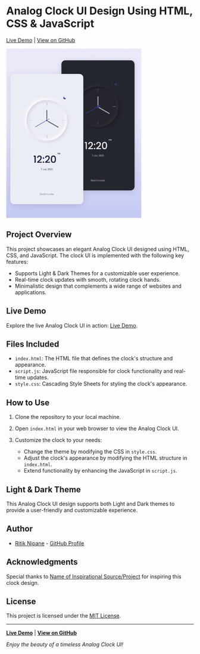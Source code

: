 # Analog Clock UI Design Using HTML, CSS & JavaScript
[Live Demo]([#live-demo-link](https://ritzykings.github.io/Analog-Clock-UI-Design/#)) | [View on GitHub](#github-link)

![Analog Clock UI Design](Clock_UI.png)

## Project Overview
This project showcases an elegant Analog Clock UI designed using HTML, CSS, and JavaScript. The clock UI is implemented with the following key features:
- Supports Light & Dark Themes for a customizable user experience.
- Real-time clock updates with smooth, rotating clock hands.
- Minimalistic design that complements a wide range of websites and applications.

## Live Demo
Explore the live Analog Clock UI in action: [Live Demo](#live-demo-link).

## Files Included
- `index.html`: The HTML file that defines the clock's structure and appearance.
- `script.js`: JavaScript file responsible for clock functionality and real-time updates.
- `style.css`: Cascading Style Sheets for styling the clock's appearance.

## How to Use
1. Clone the repository to your local machine.

2. Open `index.html` in your web browser to view the Analog Clock UI.

3. Customize the clock to your needs:
   - Change the theme by modifying the CSS in `style.css`.
   - Adjust the clock's appearance by modifying the HTML structure in `index.html`.
   - Extend functionality by enhancing the JavaScript in `script.js`.

## Light & Dark Theme
This Analog Clock UI design supports both Light and Dark themes to provide a user-friendly and customizable experience.

## Author
- [Ritik Nipane](https://github.com/RitzyKingS) - [GitHub Profile](https://github.com/RitzyKingS)

## Acknowledgments
Special thanks to [Name of Inspirational Source/Project](#source-link) for inspiring this clock design.

## License
This project is licensed under the [MIT License](LICENSE.md).

---

**[Live Demo](#live-demo-link)** | **[View on GitHub](#github-link)**

*Enjoy the beauty of a timeless Analog Clock UI!*

